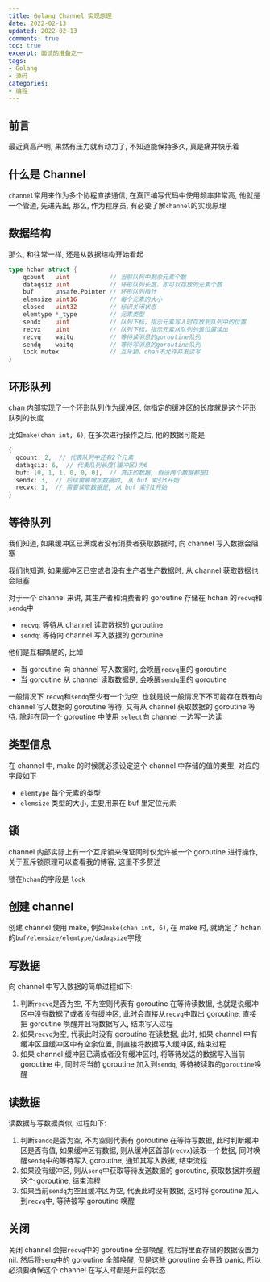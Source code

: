 ```yaml
---
title: Golang Channel 实现原理
date: 2022-02-13            
updated: 2022-02-13         
comments: true              
toc: true                   
excerpt: 面试的准备之一
tags:                       
- Golang
- 源码
categories:                 
- 编程
---
```


## 前言 

最近真高产啊, 果然有压力就有动力了, 不知道能保持多久, 真是痛并快乐着

## 什么是 Channel

`channel`常用来作为多个协程直接通信, 在真正编写代码中使用频率非常高, 他就是一个管道, 先进先出, 那么, 作为程序员, 有必要了解`channel`的实现原理

## 数据结构

那么, 和往常一样, 还是从数据结构开始看起

``` go
type hchan struct {
	qcount   uint           // 当前队列中剩余元素个数
	dataqsiz uint           // 环形队列长度，即可以存放的元素个数
	buf      unsafe.Pointer // 环形队列指针
	elemsize uint16         // 每个元素的大小
	closed   uint32	        // 标识关闭状态
	elemtype *_type         // 元素类型
	sendx    uint           // 队列下标，指示元素写入时存放到队列中的位置
	recvx    uint           // 队列下标，指示元素从队列的该位置读出
	recvq    waitq          // 等待读消息的goroutine队列
	sendq    waitq          // 等待写消息的goroutine队列
	lock mutex              // 互斥锁，chan不允许并发读写
}
```

## 环形队列

chan 内部实现了一个环形队列作为缓冲区, 你指定的缓冲区的长度就是这个环形队列的长度

比如`make(chan int, 6)`, 在多次进行操作之后, 他的数据可能是

``` go
{
  qcount: 2,  // 代表队列中还有2个元素
  dataqsiz: 6,  // 代表队列长度(缓冲区)为6
  buf: [0, 1, 1, 0, 0, 0],  // 真正的数据, 假设两个数据都是1
  sendx: 3,  // 后续需要增加数据时, 从 buf 索引3开始
  recvx: 1,  // 需要读取数据是, 从 buf 索引1开始
}
```

## 等待队列

我们知道, 如果缓冲区已满或者没有消费者获取数据时, 向 channel 写入数据会阻塞

我们也知道, 如果缓冲区已空或者没有生产者生产数据时, 从 channel 获取数据也会阻塞

对于一个 channel 来讲, 其生产者和消费者的 goroutine 存储在 hchan 的`recvq`和`sendq`中

- `recvq`: 等待从 channel 读取数据的 goroutine
- `sendq`: 等待向 channel 写入数据的 goroutine

他们是互相唤醒的, 比如

- 当 goroutine 向 channel 写入数据时, 会唤醒`recvq`里的 goroutine
- 当 goroutine 从 channel 读取数据是, 会唤醒`sendq`里的 goroutine

一般情况下 `recvq`和`sendq`至少有一个为空, 也就是说一般情况下不可能存在既有向 channel 写入数据的 goroutine 等待, 又有从 channel 获取数据的 goroutine 等待. 除非在同一个 goroutine 中使用 `select`向 channel 一边写一边读

## 类型信息

在 channel 中, make 的时候就必须设定这个 channel 中存储的值的类型, 对应的字段如下

- `elemtype` 每个元素的类型
- `elemsize` 类型的大小, 主要用来在 buf 里定位元素

## 锁

channel 内部实际上有一个互斥锁来保证同时仅允许被一个 goroutine 进行操作, 关于互斥锁原理可以查看我的博客, 这里不多赘述

锁在`hchan`的字段是 `lock`

## 创建 channel

创建 channel 使用 make, 例如`make(chan int, 6)`, 在 make 时, 就确定了 hchan 的`buf/elemsize/elemtype/dadaqsize`字段

## 写数据

向 channel 中写入数据的简单过程如下:

1. 判断`recvq`是否为空, 不为空则代表有 goroutine 在等待读数据, 也就是说缓冲区中没有数据了或者没有缓冲区, 此时会直接从`recvq`中取出 goroutine, 直接把 goroutine 唤醒并且将数据写入, 结束写入过程
2. 如果`recvq`为空,  代表此时没有 goroutine 在读数据, 此时, 如果 channel 中有缓冲区且缓冲区中有空余位置, 则直接将数据写入缓冲区, 结束过程
3. 如果 channel 缓冲区已满或者没有缓冲区时, 将等待发送的数据写入当前 goroutine 中, 同时将当前 goroutine 加入到`sendq`, 等待被读取的`goroutine`唤醒

## 读数据

读数据与写数据类似, 过程如下:

1. 判断`sendq`是否为空, 不为空则代表有 goroutine 在等待写数据, 此时判断缓冲区是否有值, 如果缓冲区有数据, 则从缓冲区首部(`recvx`)读取一个数据, 同时唤醒`sendq`中的等待写入 goroutine, 通知其写入数据, 结束流程
2. 如果没有缓冲区, 则从`senq`中获取等待发送数据的 goroutine, 获取数据并唤醒这个 goroutine, 结束流程
3. 如果当前`sendq`为空且缓冲区为空, 代表此时没有数据, 这时将 goroutine 加入到`recvq`中, 等待被写 goroutine 唤醒

## 关闭

关闭 channel 会把`recvq`中的 goroutine 全部唤醒, 然后将里面存储的数据设置为 nil. 然后将`senq`中的 goroutine 全部唤醒, 但是这些 goroutine 会导致 panic, 所以必须要确保这个 channel 在写入时都是开启的状态

